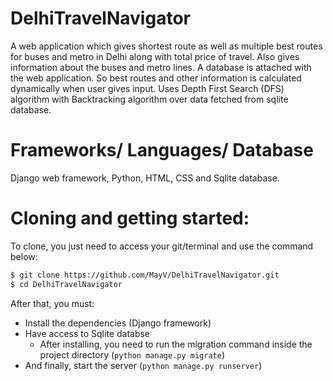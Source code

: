 # DelhiTravelNavigator
A web application which gives shortest route as well as multiple best routes for buses and metro in Delhi along with total price of travel. Also gives information about the buses and metro lines. A database is attached with the web application. So best routes and other information is calculated dynamically when user gives input. Uses Depth First Search (DFS) algorithm with Backtracking algorithm over data fetched from sqlite database.
# Frameworks/ Languages/ Database
Django web framework, Python, HTML, CSS and Sqlite database.

# Cloning and getting started:
To clone, you just need to access your git/terminal and use the command below:

```bash
$ git clone https://github.com/MayV/DelhiTravelNavigator.git
$ cd DelhiTravelNavigator
```

After that, you must:
* Install the dependencies (Django framework)
* Have access to Sqlite databse
  * After installing, you need to run the migration command inside the project directory (`python manage.py migrate`)
* And finally, start the server (`python manage.py runserver`)

